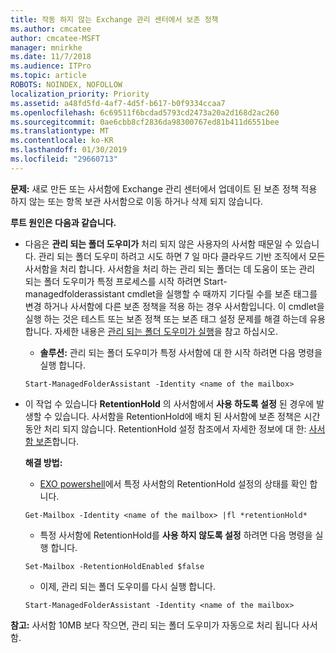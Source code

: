 ```yaml
---
title: 작동 하지 않는 Exchange 관리 센터에서 보존 정책
ms.author: cmcatee
author: cmcatee-MSFT
manager: mnirkhe
ms.date: 11/7/2018
ms.audience: ITPro
ms.topic: article
ROBOTS: NOINDEX, NOFOLLOW
localization_priority: Priority
ms.assetid: a48fd5fd-4af7-4d5f-b617-b0f9334ccaa7
ms.openlocfilehash: 6c69511f6bcdad5793cd2473a20a2d168d2ac260
ms.sourcegitcommit: 0ae6cbb8cf2836da98300767ed81b411d6551bee
ms.translationtype: MT
ms.contentlocale: ko-KR
ms.lasthandoff: 01/30/2019
ms.locfileid: "29660713"
---
```

 **문제:** 새로 만든 또는 사서함에 Exchange 관리 센터에서 업데이트 된 보존 정책 적용 하지 않는 또는 항목 보관 사서함으로 이동 하거나 삭제 되지 않습니다. 
  
 **루트 원인은 다음과 같습니다.**
  
- 다음은 **관리 되는 폴더 도우미가** 처리 되지 않은 사용자의 사서함 때문일 수 있습니다. 관리 되는 폴더 도우미 하려고 시도 하면 7 일 마다 클라우드 기반 조직에서 모든 사서함을 처리 합니다. 사서함을 처리 하는 관리 되는 폴더는 데 도움이 또는 관리 되는 폴더 도우미가 특정 프로세스를 시작 하려면 Start-managedfolderassistant cmdlet을 실행할 수 때까지 기다릴 수를 보존 태그를 변경 하거나 사서함에 다른 보존 정책을 적용 하는 경우 사서함입니다. 이 cmdlet을 실행 하는 것은 테스트 또는 보존 정책 또는 보존 태그 설정 문제를 해결 하는데 유용 합니다. 자세한 내용은 [관리 되는 폴더 도우미가 실행](https://msdn.microsoft.com/library/gg271153%28v=exchsrvcs.149%29.aspx#managedfolderassist)을 참고 하십시오.
    
  - **솔루션:** 관리 되는 폴더 도우미가 특정 사서함에 대 한 시작 하려면 다음 명령을 실행 합니다. 
    
  ```
  Start-ManagedFolderAssistant -Identity <name of the mailbox>
  ```

- 이 작업 수 있습니다 **RetentionHold** 의 사서함에서 **사용 하도록 설정** 된 경우에 발생할 수 있습니다. 사서함을 RetentionHold에 배치 된 사서함에 보존 정책은 시간 동안 처리 되지 않습니다. RetentionHold 설정 참조에서 자세한 정보에 대 한: [사서함 보존](https://docs.microsoft.com/exchange/security-and-compliance/messaging-records-management/mailbox-retention-hold)합니다.
    
    **해결 방법:**
    
  - [EXO powershell](https://docs.microsoft.com/powershell/exchange/exchange-online/connect-to-exchange-online-powershell/connect-to-exchange-online-powershell?view=exchange-ps)에서 특정 사서함의 RetentionHold 설정의 상태를 확인 합니다.
    
  ```
  Get-Mailbox -Identity <name of the mailbox> |fl *retentionHold*
  ```

  - 특정 사서함에 RetentionHold를 **사용 하지 않도록 설정** 하려면 다음 명령을 실행 합니다. 
    
  ```
  Set-Mailbox -RetentionHoldEnabled $false
  ```

  - 이제, 관리 되는 폴더 도우미를 다시 실행 합니다.
    
  ```
  Start-ManagedFolderAssistant -Identity <name of the mailbox>
  ```

 **참고:** 사서함 10MB 보다 작으면, 관리 되는 폴더 도우미가 자동으로 처리 됩니다 사서함. 
  

